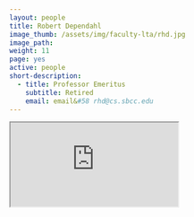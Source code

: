 ```yaml
---
layout: people
title: Robert Dependahl
image_thumb: /assets/img/faculty-lta/rhd.jpg
image_path:
weight: 11
page: yes
active: people
short-description:
  - title: Professor Emeritus
    subtitle: Retired
    email: email&#58 rhd@cs.sbcc.edu
---
```


<div class="intrinsic-container">
  <iframe src="http://picard.sbcc.edu/~rhd/" allowfullscreen></iframe>
</div>
